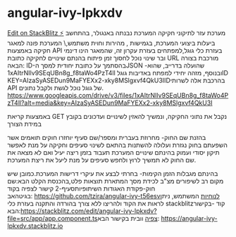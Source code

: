 # angular-ivy-lpkxdv

[Edit on StackBlitz ⚡️](https://stackblitz.com/edit/angular-ivy-lpkxdv)
מערכת עזר לתיקוני חקיקה המערכת נבנתה באנגולר, בהתחשב ביעלות ביצועי המערכת, בגמישות , מהירות וחוית משתמש,\ המערכת פונה למאגר חקיקה באמצעות API בעזרת כלי גוגל,למפתחים בעזרת עקרון זה, שהמאגר הינו דינמי ובר שינוי נוכל לחסוך זמן פיתוח בהנתם שינויים לחקיקה כתובת URL מורכבת בצורה הבאה: ID-בהסתמך על כתובת יחודית למסך הJSON שהועלה בדרייב, שהוא- 1xAItrNIlv9SEqUBn8g_f8taWo4PzT4ll ובנוסף, מזהה יחידי למפתח באדיבות גוגלID KEY=AIzaSyASEDun9MaFYEXx2-xky8MSlgxvf4QkU3IIDבהרכבת אלה לשרותי API של גוגל נוכל לגשת ולקבל נתונים.
https://www.googleapis.com/drive/v3/files/1xAItrNIlv9SEqUBn8g_f8taWo4PzT4ll?alt=media&key=AIzaSyASEDun9MaFYEXx2-xky8MSlgxvf4QkU3I

באמצעות קריאת GET נקבל את נתוני החקיקה, ונמשיך להאזין לשינויים ועדכונים בקובץ במידת הצורך

בהזנת שם החוק- מחרוזת בעברית ומספר/שם סעיף יוחזרו חוקים תואמים אשר השפעתם בחוק נגזרת ועלולה להשתנות בהתאם לשינוי סעיפים וחקיקה על מנת לאפשר תיקון יסודי ועמוק בהינתם שינויים המערכת תעבוד בזמן ריצה יעיל ואם לא מצאה את שם החוק לא תמשיך לרוץ ולחפש סעיפים על מנת ליעל את ריצת המערכת.

 בהינתם מגבלות הזמן הקימות- בחרתי לבצע את עיקרי דרישות המערכת.כמובן שיש מקום רב לשיפורים
מצ"ב לכידת מסך המתארת תוצאות פלט,בהכנסת הקלט הבא:שם חוק-פקודת האגודות השיתופיותסעיף-2
קישור לצפיה בקוד בגיטהאב: https://github.com/tzira/angular-ivy-t56esvלנוחיות המשתמש, ניתן לראות את הקוד ולהריצו ללא צורך בהורדה והתקנה בעזרת כלי stackblitzקוד -בקישור הבא:https://stackblitz.com/edit/angular-ivy-lpkxdv?file=src/app/app.component.tsצפיה וובית בקישור הבא: https://angular-ivy-lpkxdv.stackblitz.io
